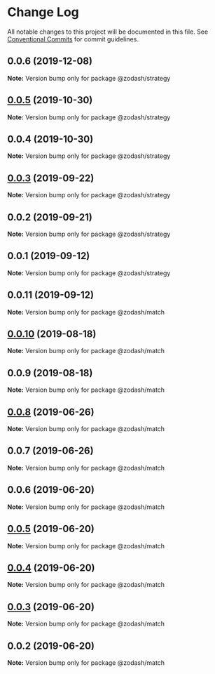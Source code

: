# Change Log

All notable changes to this project will be documented in this file.
See [Conventional Commits](https://conventionalcommits.org) for commit guidelines.

## 0.0.6 (2019-12-08)

**Note:** Version bump only for package @zodash/strategy





## [0.0.5](https://github.com/zcorky/zodash/compare/@zodash/strategy@0.0.4...@zodash/strategy@0.0.5) (2019-10-30)

**Note:** Version bump only for package @zodash/strategy





## 0.0.4 (2019-10-30)

**Note:** Version bump only for package @zodash/strategy





## [0.0.3](https://github.com/zcorky/zodash/compare/@zodash/strategy@0.0.2...@zodash/strategy@0.0.3) (2019-09-22)

**Note:** Version bump only for package @zodash/strategy





## 0.0.2 (2019-09-21)

**Note:** Version bump only for package @zodash/strategy





## 0.0.1 (2019-09-12)

**Note:** Version bump only for package @zodash/strategy





## 0.0.11 (2019-09-12)

**Note:** Version bump only for package @zodash/match





## [0.0.10](https://github.com/zcorky/zodash/compare/@zodash/match@0.0.9...@zodash/match@0.0.10) (2019-08-18)

**Note:** Version bump only for package @zodash/match





## 0.0.9 (2019-08-18)

**Note:** Version bump only for package @zodash/match





## [0.0.8](https://github.com/zcorky/zodash/compare/@zodash/match@0.0.7...@zodash/match@0.0.8) (2019-06-26)

**Note:** Version bump only for package @zodash/match





## 0.0.7 (2019-06-26)

**Note:** Version bump only for package @zodash/match





## 0.0.6 (2019-06-20)

**Note:** Version bump only for package @zodash/match





## [0.0.5](https://github.com/zcorky/zodash/compare/@zodash/match@0.0.4...@zodash/match@0.0.5) (2019-06-20)

**Note:** Version bump only for package @zodash/match





## [0.0.4](https://github.com/zcorky/zodash/compare/@zodash/match@0.0.3...@zodash/match@0.0.4) (2019-06-20)

**Note:** Version bump only for package @zodash/match





## [0.0.3](https://github.com/zcorky/zodash/compare/@zodash/match@0.0.2...@zodash/match@0.0.3) (2019-06-20)

**Note:** Version bump only for package @zodash/match





## 0.0.2 (2019-06-20)

**Note:** Version bump only for package @zodash/match
